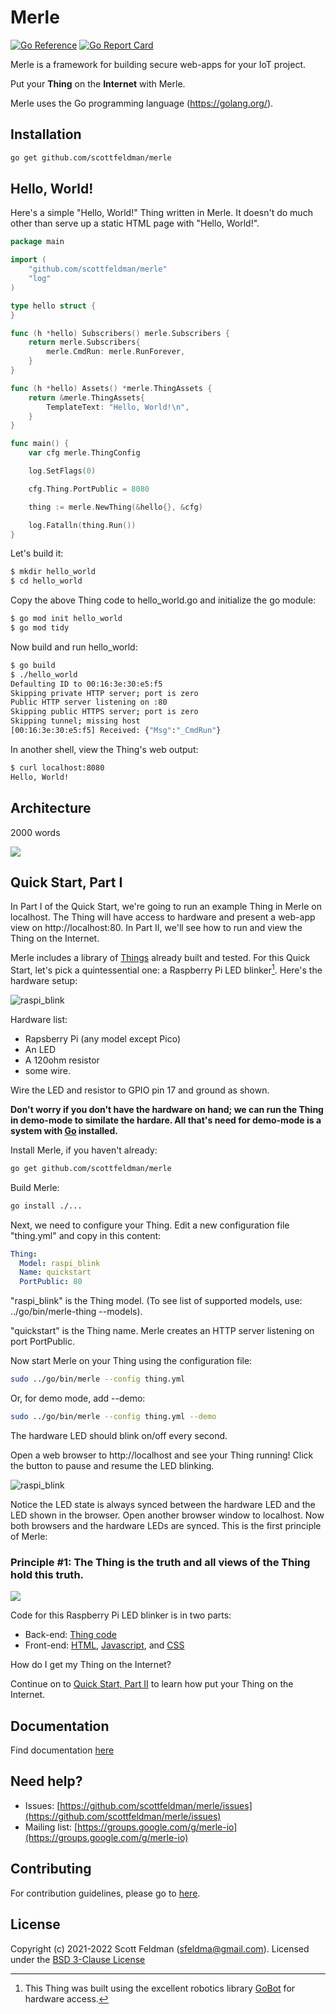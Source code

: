 # Merle

[![Go Reference](https://pkg.go.dev/badge/pkg.dev.go/github.com/scottfeldman/merle.svg)](https://pkg.go.dev/github.com/scottfeldman/merle)
[![Go Report Card](https://goreportcard.com/badge/github.com/scottfeldman/merle)](https://goreportcard.com/report/github.com/scottfeldman/merle)

Merle is a framework for building secure web-apps for your IoT project.

Put your **Thing** on the **Internet** with Merle.

Merle uses the Go programming language (https://golang.org/).

## Installation

```sh
go get github.com/scottfeldman/merle
```

## Hello, World!

Here's a simple "Hello, World!" Thing written in Merle.  It doesn't do much other than serve up a static HTML page with "Hello, World!".

```go
package main

import (
	"github.com/scottfeldman/merle"
	"log"
)

type hello struct {
}

func (h *hello) Subscribers() merle.Subscribers {
	return merle.Subscribers{
		merle.CmdRun: merle.RunForever,
	}
}

func (h *hello) Assets() *merle.ThingAssets {
	return &merle.ThingAssets{
		TemplateText: "Hello, World!\n",
	}
}

func main() {
	var cfg merle.ThingConfig

	log.SetFlags(0)

	cfg.Thing.PortPublic = 8080

	thing := merle.NewThing(&hello{}, &cfg)

	log.Fatalln(thing.Run())
}
```

Let's build it:

```sh
$ mkdir hello_world
$ cd hello_world
```

Copy the above Thing code to hello_world.go and initialize the go module:

```sh
$ go mod init hello_world
$ go mod tidy
```

Now build and run hello_world:

```sh
$ go build
$ ./hello_world
Defaulting ID to 00:16:3e:30:e5:f5
Skipping private HTTP server; port is zero
Public HTTP server listening on :80
Skipping public HTTPS server; port is zero
Skipping tunnel; missing host
[00:16:3e:30:e5:f5] Received: {"Msg":"_CmdRun"}
```

In another shell, view the Thing's web output:

```sh
$ curl localhost:8080
Hello, World!
```

## Architecture

2000 words

<img src="https://docs.google.com/drawings/d/e/2PACX-1vSkx75Ta5MePFXAM_O1C5voMNJ8aguUg8ahdgCNCw9MTpOkI3wgeFrcEUpYfoN0-_OFyQe37uAmVnRk/pub?w=1400&amp;h=580">

## Quick Start, Part I

In Part I of the Quick Start, we're going to run an example Thing in Merle on localhost.  The Thing will have access to hardware and present a web-app view on http://localhost:80.  In Part II, we'll see how to run and view the Thing on the Internet.

Merle includes a library of [Things](things/README.md) already built and tested.  For this Quick Start, let's pick a quintessential one: a Raspberry Pi LED blinker[^1].  Here's the hardware setup:

![raspi_blink](web/images/raspi_blink/led-gpio17-off-small.png)

Hardware list:
- Rapsberry Pi (any model except Pico)
- An LED
- A 120ohm resistor
- some wire.

Wire the LED and resistor to GPIO pin 17 and ground as shown.

**Don't worry if you don't have the hardware on hand; we can run the Thing in demo-mode to similate the hardare.  All that's need for demo-mode is a system with [Go](https://go.dev/) installed.**

Install Merle, if you haven't already:

```sh
go get github.com/scottfeldman/merle
```

Build Merle:

```sh
go install ./...
```

Next, we need to configure your Thing.  Edit a new configuration file "thing.yml" and copy in this content:

```yaml
Thing:
  Model: raspi_blink
  Name: quickstart
  PortPublic: 80
```

"raspi_blink" is the Thing model.  (To see list of supported models, use: ../go/bin/merle-thing --models).

"quickstart" is the Thing name.  Merle creates an HTTP server listening on port PortPublic.

Now start Merle on your Thing using the configuration file:

````sh
sudo ../go/bin/merle --config thing.yml
````

Or, for demo mode, add --demo:


````sh
sudo ../go/bin/merle --config thing.yml --demo
````

The hardware LED should blink on/off every second.

Open a web browser to http://localhost and see your Thing running!  Click the button to pause and resume the LED blinking.  

![raspi_blink](web/images/raspi_blink/led-gpio17-animation.gif?raw=true)

Notice the LED state is always synced between the hardware LED and the LED shown in the browser.  Open another browser window to localhost.  Now both browsers and the hardware LEDs are synced.  This is the first principle of Merle:

### Principle #1: The Thing is the truth and all views of the Thing hold this truth.

<img src="https://docs.google.com/drawings/d/e/2PACX-1vSFA_YrT_qzAuwEeaWBx979uzXB_IQU0mDUEhc0ogqgAONlSirhV_NDgLUzrYCP484qR5QdZqqPhO-M/pub?w=1226&amp;h=938">

Code for this Raspberry Pi LED blinker is in two parts:
  - Back-end: [Thing code](things/raspi_blink/raspi_blink.go)
  - Front-end: [HTML](web/templates/raspi_blink.html), [Javascript](web/js/raspi_blink.js), and [CSS](web/css/raspi_blink.css)

How do I get my Thing on the Internet?

Continue on to [Quick Start, Part II](README-QS2.md) to learn how put your Thing on the Internet.

## Documentation

Find documentation [here](https://pkg.go.dev/github.com/scottfeldman/merle)

## Need help?
* Issues: [https://github.com/scottfeldman/merle/issues](https://github.com/scottfeldman/merle/issues)
* Mailing list: [https://groups.google.com/g/merle-io](https://groups.google.com/g/merle-io)

## Contributing
For contribution guidelines, please go to [here](https://github.com/scottfeldman/merle/blob/main/CONTRIBUTING.md).

## License
Copyright (c) 2021-2022 Scott Feldman (sfeldma@gmail.com).  Licensed under the [BSD 3-Clause License](https://github.com/scottfeldman/merle/blob/main/LICENSE)

[^1]: This Thing was built using the excellent robotics library [GoBot](https://gobot.io) for hardware access.
